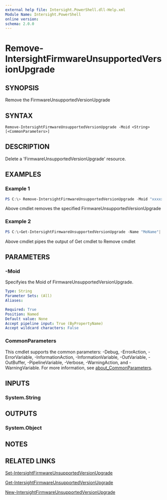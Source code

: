 ```yaml
---
external help file: Intersight.PowerShell.dll-Help.xml
Module Name: Intersight.PowerShell
online version:
schema: 2.0.0
---
```


# Remove-IntersightFirmwareUnsupportedVersionUpgrade

## SYNOPSIS
Remove the FirmwareUnsupportedVersionUpgrade

## SYNTAX

```
Remove-IntersightFirmwareUnsupportedVersionUpgrade -Moid <String> [<CommonParameters>]
```

## DESCRIPTION
Delete a &apos;FirmwareUnsupportedVersionUpgrade&apos; resource.

## EXAMPLES

### Example 1
```powershell
PS C:\> Remove-IntersightFirmwareUnsupportedVersionUpgrade -Moid "xxxxxxxxxxxxxxxxxxxxxxxxxxx"
```
Above cmdlet removes the specified FirmwareUnsupportedVersionUpgrade 

### Example 2
```powershell
PS C:\>Get-IntersightFirmwareUnsupportedVersionUpgrade -Name "MoName"|  Remove-IntersightFirmwareUnsupportedVersionUpgrade
```
Above cmdlet pipes the output of Get cmdlet to Remove cmdlet

## PARAMETERS

### -Moid
Specifyies the Moid of FirmwareUnsupportedVersionUpgrade.

```yaml
Type: String
Parameter Sets: (All)
Aliases:

Required: True
Position: Named
Default value: None
Accept pipeline input: True (ByPropertyName)
Accept wildcard characters: False
```

### CommonParameters
This cmdlet supports the common parameters: -Debug, -ErrorAction, -ErrorVariable, -InformationAction, -InformationVariable, -OutVariable, -OutBuffer, -PipelineVariable, -Verbose, -WarningAction, and -WarningVariable. For more information, see [about_CommonParameters](http://go.microsoft.com/fwlink/?LinkID=113216).

## INPUTS

### System.String

## OUTPUTS

### System.Object
## NOTES

## RELATED LINKS

[Set-IntersightFirmwareUnsupportedVersionUpgrade](./Set-IntersightFirmwareUnsupportedVersionUpgrade.md)

[Get-IntersightFirmwareUnsupportedVersionUpgrade](./Get-IntersightFirmwareUnsupportedVersionUpgrade.md)

[New-IntersightFirmwareUnsupportedVersionUpgrade](./New-IntersightFirmwareUnsupportedVersionUpgrade.md)

